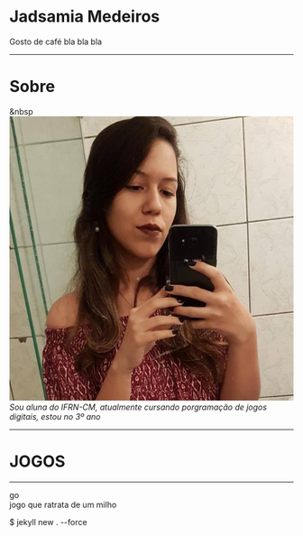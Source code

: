 # Jadsamia Medeiros
Gosto de café bla bla bla

* * *
# Sobre
   &nbsp ![](minha.jpg) 
<br>
 _Sou aluna do IFRN-CM, atualmente cursando porgramação de jogos digitais, estou no 3º ano_

* * *
#  JOGOS
* * *
 go
<br>
jogo que ratrata de um milho
    
 $ jekyll new . --force 
 
  

